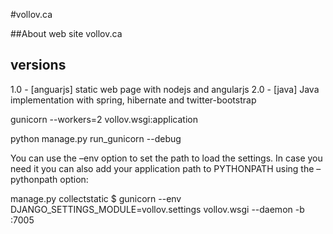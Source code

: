 #vollov.ca

##About
web site vollov.ca

## versions
1.0 - [anguarjs] static web page with nodejs and angularjs
2.0 - [java] Java implementation with spring, hibernate and twitter-bootstrap

gunicorn --workers=2 vollov.wsgi:application

python manage.py run_gunicorn
--debug


You can use the –env option to set the path to load the settings. In case you need it you can also add your application path to PYTHONPATH using the –pythonpath option:

manage.py collectstatic
$ gunicorn --env DJANGO_SETTINGS_MODULE=vollov.settings vollov.wsgi --daemon -b :7005

